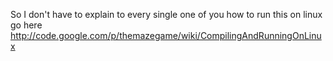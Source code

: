 So I don't have to explain to every single one of you how to run this on linux go here http://code.google.com/p/themazegame/wiki/CompilingAndRunningOnLinux